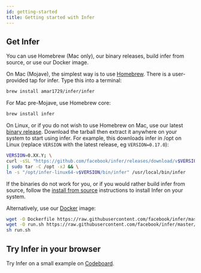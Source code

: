 ```yaml
---
id: getting-started
title: Getting started with Infer
---
```


## Get Infer

You can use Homebrew (Mac only), our binary releases, build infer from source,
or use our Docker image.

On Mac (Mojave), the simplest way is to use [Homebrew](http://brew.sh/). There
is a user-provided tap for infer. Type this into a terminal:

```bash
brew install amar1729/infer/infer
```

For Mac pre-Mojave, use Homebrew core:

```bash
brew install infer
```

On Linux, or if you do not wish to use Homebrew on Mac, use our latest
[binary release](https://github.com/facebook/infer/releases/latest). Download
the tarball then extract it anywhere on your system to start using infer. For
example, this downloads infer in /opt on Linux (replace `VERSION` with the
latest release, eg `VERSION=0.17.0`):

```bash
VERSION=0.XX.Y; \
curl -sSL "https://github.com/facebook/infer/releases/download/v$VERSION/infer-linux64-v$VERSION.tar.xz" \
| sudo tar -C /opt -xJ && \
ln -s "/opt/infer-linux64-v$VERSION/bin/infer" /usr/local/bin/infer
```

If the binaries do not work for you, or if you would rather build infer from
source, follow the
[install from source](https://github.com/facebook/infer/blob/master/INSTALL.md#install-infer-from-source)
instructions to install Infer on your system.

Alternatively, use our [Docker](https://docs.docker.com/engine/installation/)
image:

```bash
wget -O Dockerfile https://raw.githubusercontent.com/facebook/infer/master/docker/0.14.0/Dockerfile
wget -O run.sh https://raw.githubusercontent.com/facebook/infer/master/docker/0.14.0/run.sh
sh run.sh
```

## Try Infer in your browser

Try Infer on a small example on
[Codeboard](https://codeboard.io/projects/11587?view=2.1-21.0-22.0).
